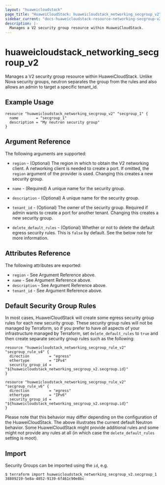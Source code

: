 ```yaml
---
layout: "huaweicloudstack"
page_title: "HuaweiCloudStack: huaweicloudstack_networking_secgroup_v2"
sidebar_current: "docs-huaweicloudstack-resource-networking-secgroup-v2"
description: |-
  Manages a V2 security group resource within HuaweiCloudStack.
---
```


# huaweicloudstack\_networking\_secgroup_v2

Manages a V2 security group resource within HuaweiCloudStack.
Unlike Nova security groups, neutron separates the group from the rules
and also allows an admin to target a specific tenant_id.

## Example Usage

```hcl
resource "huaweicloudstack_networking_secgroup_v2" "secgroup_1" {
  name        = "secgroup_1"
  description = "My neutron security group"
}
```

## Argument Reference

The following arguments are supported:

* `region` - (Optional) The region in which to obtain the V2 networking client.
    A networking client is needed to create a port. If omitted, the
    `region` argument of the provider is used. Changing this creates a new
    security group.

* `name` - (Required) A unique name for the security group.

* `description` - (Optional) A unique name for the security group.

* `tenant_id` - (Optional) The owner of the security group. Required if admin
    wants to create a port for another tenant. Changing this creates a new
    security group.

* `delete_default_rules` - (Optional) Whether or not to delete the default
    egress security rules. This is `false` by default. See the below note
    for more information.

## Attributes Reference

The following attributes are exported:

* `region` - See Argument Reference above.
* `name` - See Argument Reference above.
* `description` - See Argument Reference above.
* `tenant_id` - See Argument Reference above.

## Default Security Group Rules

In most cases, HuaweiCloudStack will create some egress security group rules for each
new security group. These security group rules will not be managed by
Terraform, so if you prefer to have *all* aspects of your infrastructure
managed by Terraform, set `delete_default_rules` to `true` and then create
separate security group rules such as the following:

```hcl
resource "huaweicloudstack_networking_secgroup_rule_v2" "secgroup_rule_v4" {
  direction         = "egress"
  ethertype         = "IPv4"
  security_group_id = "${huaweicloudstack_networking_secgroup_v2.secgroup.id}"
}

resource "huaweicloudstack_networking_secgroup_rule_v2" "secgroup_rule_v6" {
  direction         = "egress"
  ethertype         = "IPv6"
  security_group_id = "${huaweicloudstack_networking_secgroup_v2.secgroup.id}"
}
```

Please note that this behavior may differ depending on the configuration of
the HuaweiCloudStack. The above illustrates the current default Neutron
behavior. Some HuaweiCloudStack might provide additional rules and some might
not provide any rules at all (in which case the `delete_default_rules` setting
is moot).

## Import

Security Groups can be imported using the `id`, e.g.

```
$ terraform import huaweicloudstack_networking_secgroup_v2.secgroup_1 38809219-5e8a-4852-9139-6f461c90e8bc
```
